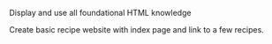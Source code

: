 Display and use all foundational HTML knowledge

Create basic recipe website with index page and link to a few recipes.

